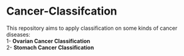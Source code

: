 # Cancer-Classifcation
This repository aims to apply classification on some kinds of cancer diseases:                                                                                     
1- **Ovarian Cancer Classification**                                                                                                                                 
2- **Stomach Cancer Classification**                                                                                                            
